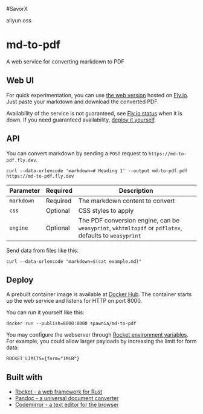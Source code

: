 


#SavorX

aliyun oss


# md-to-pdf

A web service for converting markdown to PDF

## Web UI

For quick experimentation, you can use [the web version](https://md-to-pdf.fly.dev) hosted on [Fly.io](https://fly.io).
Just paste your markdown and download the converted PDF.

Availability of the service is not guaranteed, see [Fly.io status](https://status.flyio.net) when it is down.
If you need guaranteed availability, [deploy it yourself](#deploy).

## API

You can convert markdown by sending a `POST` request to `https://md-to-pdf.fly.dev`.

```shell
curl --data-urlencode 'markdown=# Heading 1' --output md-to-pdf.pdf https://md-to-pdf.fly.dev
```

| Parameter  | Required | Description                                                                                           |
|------------|----------|-------------------------------------------------------------------------------------------------------|
| `markdown` | Required | The markdown content to convert                                                                       |
| `css`      | Optional | CSS styles to apply                                                                                   |
| `engine`   | Optional | The PDF conversion engine, can be `weasyprint`, `wkhtmltopdf` or `pdflatex`, defaults to `weasyprint` |

Send data from files like this:

```shell
curl --data-urlencode "markdown=$(cat example.md)" 
```

## Deploy

A prebuilt container image is available at [Docker Hub](https://hub.docker.com/r/spawnia/md-to-pdf).
The container starts up the web service and listens for HTTP on port 8000.

You can run it yourself like this:

```shell
docker run --publish=8000:8000 spawnia/md-to-pdf
```

You may configure the webserver through [Rocket environment variables](https://rocket.rs/guide/v0.5/configuration#environment-variables).
For example, you could allow larger payloads by increasing the limit for form data:

```dotenv
ROCKET_LIMITS={form="1MiB"}
```

## Built with

- [Rocket - a web framework for Rust](https://rocket.rs)
- [Pandoc - a universal document converter](https://pandoc.org)
- [Codemirror - a text editor for the browser](https://codemirror.net)
